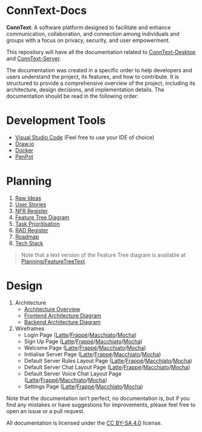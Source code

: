 # ConnText-Docs

**ConnText**: A software platform designed to facilitate and enhance communication, collaboration, and connection among individuals and groups with a focus on privacy, security, and user empowerment.

This repository will have all the documentation related to [ConnText-Desktop](https://github.com/Mx-Angel/ConnText-Desktop) and [ConnText-Server](https://github.com/Mx-Angel/ConnText-Server).

The documentation was created in a specific order to help developers and users understand the project, its features, and how to contribute. It is structured to provide a comprehensive overview of the project, including its architecture, design decisions, and implementation details. The documentation should be read in the following order:

# Development Tools
- [Visual Studio Code](https://code.visualstudio.com/) (Feel free to use your IDE of choice)
- [Draw.io](https://app.diagrams.net/)
- [Docker](https://www.docker.com/)
- [PenPot](https://penpot.app/)

# Planning
1. [Raw Ideas](Planning/RawIdeas.md)
2. [User Stories](Planning/UserStories.md)
3. [NFR Register](Planning/NFRRegister.md)
4. [Feature Tree Diagram](Diagrams/FeatureTree.png)
5. [Task Prioritisation](Planning/TaskPrioritisation.md)
6. [RAD Register](Planning/RADRegister.md)
7. [Roadmap](Planning/RoadMap.md)
8. [Tech Stack](Planning/TechStack.md)

> Note that a text version of the Feature Tree diagram is available at [Planning/FeatureTreeText](Planning/FeatureTreeText.txt).

# Design
1. Architecture
    - [Architecture Overview](Design/ArchitectureNotes.md)
    - [Frontend Architecture Diagram](Design/DiagramImages/Architecture/FrontendArchitectureDiagram.png)
    - [Backend Architecture Diagram](Design/DiagramImages/Architecture/BackendArchitectureDiagram.png)
2. Wireframes
    - Login Page ([Latte](Design/DiagramImages/Wireframes/Login/LoginLatte.png)/[Frappé](Design/DiagramImages/Wireframes/Login/LoginFrappe.png)/[Macchiato](Design/DiagramImages/Wireframes/Login/LoginMacchiato.png)/[Mocha](Design/DiagramImages/Wireframes/Login/LoginMocha.png))
    - Sign Up Page ([Latte](Design/DiagramImages/Wireframes/SignUp/SignUpLatte.png)/[Frappé](Design/DiagramImages/Wireframes/SignUp/SignUpFrappe.png)/[Macchiato](Design/DiagramImages/Wireframes/SignUp/SignUpMacchiato.png)/[Mocha](Design/DiagramImages/Wireframes/SignUp/SignUpMocha.png))
    - Welcome Page ([Latte](Design/DiagramImages/Wireframes/WelcomePage/WelcomePageLatte.png)/[Frappé](Design/DiagramImages/Wireframes/WelcomePage/WelcomePageFrappe.png)/[Macchiato](Design/DiagramImages/Wireframes/WelcomePage/WelcomePageMacchiato.png)/[Mocha](Design/DiagramImages/Wireframes/WelcomePage/WelcomePageMocha.png))
    - Initialise Server Page ([Latte](Design/DiagramImages/Wireframes/InitialiseServer/InitServerPageLatte.png)/[Frappé](Design/DiagramImages/Wireframes/InitialiseServer/InitServerPageFrappe.png)/[Macchiato](Design/DiagramImages/Wireframes/InitialiseServer/InitServerPageMacchiato.png)/[Mocha](Design/DiagramImages/Wireframes/InitialiseServer/InitServerPageMocha.png))
    - Default Server Rules Layout Page ([Latte](Design/DiagramImages/Wireframes/DefaultServerRulesLayout/DefaultServerRulesLayoutLatte.png)/[Frappé](Design/DiagramImages/Wireframes/DefaultServerRulesLayout/DefaultServerRulesLayoutFrappe.png)/[Macchiato](Design/DiagramImages/Wireframes/DefaultServerRulesLayout/DefaultServerRulesLayoutMacchiato.png)/[Mocha](Design/DiagramImages/Wireframes/DefaultServerRulesLayout/DefaultServerRulesLayoutMocha.png))
    - Default Server Chat Layout Page ([Latte](Design/DiagramImages/Wireframes/DefaultServerChatLayout/DefaultServerChatLayoutLatte.png)/[Frappé](Design/DiagramImages/Wireframes/DefaultServerChatLayout/DefaultServerChatLayoutFrappe.png)/[Macchiato](Design/DiagramImages/Wireframes/DefaultServerChatLayout/DefaultServerChatLayoutMacchiato.png)/[Mocha](Design/DiagramImages/Wireframes/DefaultServerChatLayout/DefaultServerChatLayoutMocha.png))
    - Default Server Voice Chat Layout Page ([Latte](Design/DiagramImages/Wireframes/DefaultServerVoiceChatLayout/DefaultServerVoiceChatLayoutLatte.png)/[Frappé](Design/DiagramImages/Wireframes/DefaultServerVoiceChatLayout/DefaultServerVoiceChatLayoutFrappe.png)/[Macchiato](Design/DiagramImages/Wireframes/DefaultServerVoiceChatLayout/DefaultServerVoiceChatLayoutMacchiato.png)/[Mocha](Design/DiagramImages/Wireframes/DefaultServerVoiceChatLayout/DefaultServerVoiceChatLayoutMocha.png))
    - Settings Page ([Latte](Design/DiagramImages/Wireframes/SettingsPage/SettingsPageLatte.png)/[Frappé](Design/DiagramImages/Wireframes/SettingsPage/SettingsPageFrappe.png)/[Macchiato](Design/DiagramImages/Wireframes/SettingsPage/SettingsPageMacchiato.png)/[Mocha](Design/DiagramImages/Wireframes/SettingsPage/SettingsPageMocha.png))

Note that the documentation isn't perfect, no documentation is, but if you find any mistakes or have suggestions for improvements, please feel free to open an issue or a pull request.

All documentation is licensed under the [CC BY-SA 4.0](https://creativecommons.org/licenses/by-sa/4.0/) license.